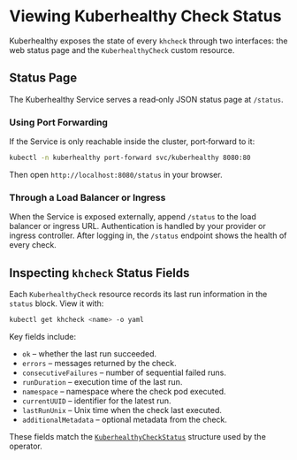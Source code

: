 # Viewing Kuberhealthy Check Status

Kuberhealthy exposes the state of every `khcheck` through two interfaces: the web status page and the `KuberhealthyCheck` custom resource.

## Status Page

The Kuberhealthy Service serves a read‑only JSON status page at `/status`.

### Using Port Forwarding

If the Service is only reachable inside the cluster, port‑forward to it:

```sh
kubectl -n kuberhealthy port-forward svc/kuberhealthy 8080:80
```

Then open `http://localhost:8080/status` in your browser.

### Through a Load Balancer or Ingress

When the Service is exposed externally, append `/status` to the load balancer or ingress URL. Authentication is handled by your provider or ingress controller. After logging in, the `/status` endpoint shows the health of every check.

## Inspecting `khcheck` Status Fields

Each `KuberhealthyCheck` resource records its last run information in the `status` block. View it with:

```sh
kubectl get khcheck <name> -o yaml
```

Key fields include:

- `ok` – whether the last run succeeded.
- `errors` – messages returned by the check.
- `consecutiveFailures` – number of sequential failed runs.
- `runDuration` – execution time of the last run.
- `namespace` – namespace where the check pod executed.
- `currentUUID` – identifier for the latest run.
- `lastRunUnix` – Unix time when the check last executed.
- `additionalMetadata` – optional metadata from the check.

These fields match the [`KuberhealthyCheckStatus`](../pkg/api/kuberhealthycheck_types.go) structure used by the operator.
